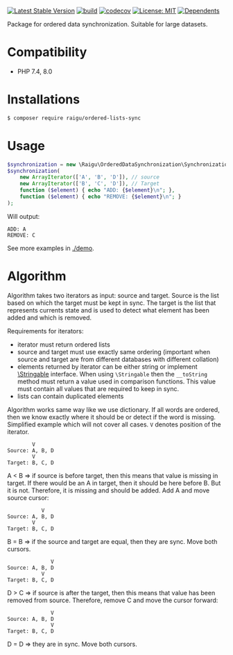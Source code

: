 [![Latest Stable Version](http://poser.pugx.org/raigu/ordered-lists-sync/v)](https://packagist.org/packages/raigu/ordered-lists-sync)
[![build](https://github.com/raigu/ordered-lists-sync/workflows/build/badge.svg)](https://github.com/raigu/ordered-data-sync/actions)
[![codecov](https://codecov.io/gh/raigu/ordered-lists-sync/branch/main/graph/badge.svg?token=43B0X95CZ3)](https://codecov.io/gh/raigu/ordered-data-sync)
[![License: MIT](https://img.shields.io/badge/License-MIT-blue.svg)](LICENSE)
[![Dependents](http://poser.pugx.org/raigu/ordered-lists-sync/dependents)](https://packagist.org/packages/raigu/ordered-lists-sync)

Package for ordered data synchronization. Suitable for large datasets.


# Compatibility 

* PHP 7.4, 8.0

# Installations

```bash
$ composer require raigu/ordered-lists-sync
```

# Usage

```php
$synchronization = new \Raigu\OrderedDataSynchronization\Synchronization();
$synchronization(
    new ArrayIterator(['A', 'B', 'D']), // source
    new ArrayIterator(['B', 'C', 'D']), // Target
    function ($element) { echo "ADD: {$element}\n"; },
    function ($element) { echo "REMOVE: {$element}\n"; }
);
```

Will output:

```
ADD: A
REMOVE: C
```

See more examples in [./demo](./demo).


# Algorithm

Algorithm takes two iterators as input: source and target.
Source is the list based on which the target must be kept in sync.
The target is the list that represents currents state and is used to detect what element
has been added and which is removed.

Requirements for iterators:

* iterator must return ordered lists
* source and target must use exactly same ordering (important when source and target are from different databases with different collation)
* elements returned by iterator can be either string or implement [\Stringable](https://www.php.net/Stringable) interface.
  When using `\Stringable` then the `__toString` method must return a value used in comparison functions. This value
  must contain all values that are required to keep in sync.
* lists can contain duplicated elements

Algorithm works same way like we use dictionary. If all words are ordered, then we know exactly where it should be
or detect if the word is missing. Simplified example which will not cover all cases. `V` denotes position of the iterator.

```text
        V
Source: A, B, D
        V
Target: B, C, D
```

A < B => if source is before target, then this means that value is missing in target. If there would be an A in target,
then it should be here before B. But it is not. Therefore, it is missing and should be added. Add A and move source cursor:

```text
           V
Source: A, B, D
        V
Target: B, C, D
```

B = B => if the source and target are equal, then they are sync. Move both cursors.

```text
              V
Source: A, B, D
           V
Target: B, C, D
```

D > C => if source is after the target, then this means that value has been removed from source. Therefore, remove C and
move the cursor forward:

```text
              V
Source: A, B, D
              V
Target: B, C, D
```

D = D => they are in sync. Move both cursors. 

